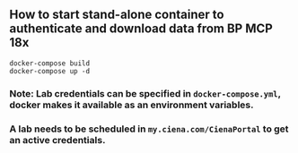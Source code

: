 ## How to start stand-alone container to authenticate and download data from BP MCP 18x

```
docker-compose build
docker-compose up -d
```

### Note: Lab credentials can be specified in `docker-compose.yml`, docker makes it available as an environment variables.
### A lab needs to be scheduled in `my.ciena.com/CienaPortal` to get an active credentials.
